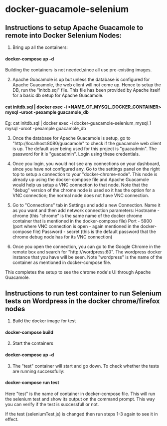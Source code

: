 # docker-guacamole-selenium
## Instructions to setup Apache Guacamole to remote into Docker Selenium Nodes:

1) Bring up all the containers:
#### docker-compose up -d
Building the containers is not needed,since all use pre-existing images.

2) Apache Guacamole is up but unless the database is configured for Apache Guacamole, the web client will not come up.
Hence to setup the DB, run the "initdb.sql" file. This file has been provided by Apache itself for a basic db setup for Apache Guacamole.
#### cat initdb.sql | docker exec -i <NAME_OF_MYSQL_DOCKER_CONTAINER> mysql -uroot -pexample guacamole_db
Eg: cat initdb.sql | docker exec -i docker-guacamole-selenium_mysql_1 mysql -uroot -pexample guacamole_db

3) Once the database for Apache Guacamole is setup, go to "http://localhost:8080/guacamole" to check if the guacamole web client is up. The default user being used for this project is "guacadmin". The password for it is "guacadmin". 
Login using these credentials.

4) Once you login, you would not see any connections on your dashboard, since you have not configured any. Go to the settings panel on the right top to setup a connection to your "docker-chrome-node". This node is already up using the docker-compose file and Apache Guacamole would help us setup a VNC connection to that node. Note that the "debug" version of the chrome node is used so it has the option for a VNC connection; the normal node does not have VNC connection.

5) Go to "Connections" tab in Settings and add a new Connection. Name it as you want and then add network connection parameters:
Hostname - chrome (this "chrome" is the same name of the docker chrome container that is mentioned in the docker-compose file)
Port - 5900 (port where VNC connection is open - again mentioned in the docker-compose file)
Password - secret (this is the default password that the chrome debug node has for its VNC connection)

6) Once you open the connection, you can go to the Google Chrome in the remote box and search for "http://wordpress:80". The wordpress docker instance that you have will be seen. Note "wordpress" is the name of the container as mentioned in docker-compose file.

This completes the setup to see the chrome node's UI through Apache Guacamole.

## Instructions to run test container to run Selenium tests on Wordpress in the docker chrome/firefox nodes
1) Build the docker image for test
#### docker-compose build

2) Start the containers
#### docker-compose up -d

3) The "test" container will start and go down. To check whether the tests are running successfully:
#### docker-compose run test
Here "test" is the name of container in docker-compose file. This will run the selenium test and show its output on the command prompt. This way you can verify if the test is successfull or not.

If the test (seleniumTest.js) is changed then run steps 1-3 again to see it in effect.
